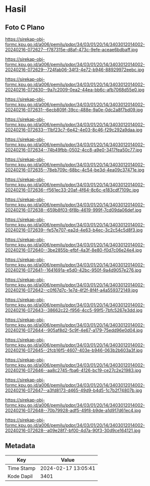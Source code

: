 # Hasil

## Foto C Plano

https://sirekap-obj-formc.kpu.go.id/a006/pemilu/pdpr/34/03/01/20/14/3403012014002-20240216-072627--f787315e-d8af-473c-9efe-aceae6bdbaff.jpg

https://sirekap-obj-formc.kpu.go.id/a006/pemilu/pdpr/34/03/01/20/14/3403012014002-20240216-072629--724fab06-34f3-4e72-b946-88929972eebc.jpg

https://sirekap-obj-formc.kpu.go.id/a006/pemilu/pdpr/34/03/01/20/14/3403012014002-20240216-072630--9a7c2009-0ea2-44ea-bb6c-afb7068d55e0.jpg

https://sirekap-obj-formc.kpu.go.id/a006/pemilu/pdpr/34/03/01/20/14/3403012014002-20240216-072631--6ecb809f-39cc-488e-9a0e-0dc2a8f7bd09.jpg

https://sirekap-obj-formc.kpu.go.id/a006/pemilu/pdpr/34/03/01/20/14/3403012014002-20240216-072633--11bf23c7-6e42-4e03-8c46-f29c292a9daa.jpg

https://sirekap-obj-formc.kpu.go.id/a006/pemilu/pdpr/34/03/01/20/14/3403012014002-20240216-072634--74b49fbb-0502-4cc8-a9e0-3417fea50c77.jpg

https://sirekap-obj-formc.kpu.go.id/a006/pemilu/pdpr/34/03/01/20/14/3403012014002-20240216-072635--78eb709c-68bc-4c54-be3d-4ea09c37471e.jpg

https://sirekap-obj-formc.kpu.go.id/a006/pemilu/pdpr/34/03/01/20/14/3403012014002-20240216-072636--f561ec33-20af-4f64-8c6c-e183cdf7109c.jpg

https://sirekap-obj-formc.kpu.go.id/a006/pemilu/pdpr/34/03/01/20/14/3403012014002-20240216-072638--659b8f03-6f8b-4619-999f-7cd09da06def.jpg

https://sirekap-obj-formc.kpu.go.id/a006/pemilu/pdpr/34/03/01/20/14/3403012014002-20240216-072639--fe57e707-ea2d-4e63-b4ec-3c2c54c5d8f3.jpg

https://sirekap-obj-formc.kpu.go.id/a006/pemilu/pdpr/34/03/01/20/14/3403012014002-20240216-072640--3be2855b-efbf-4a3f-8e80-f0d7c06e24e4.jpg

https://sirekap-obj-formc.kpu.go.id/a006/pemilu/pdpr/34/03/01/20/14/3403012014002-20240216-072641--1641691a-e5d0-42bc-950f-9a4d9057e276.jpg

https://sirekap-obj-formc.kpu.go.id/a006/pemilu/pdpr/34/03/01/20/14/3403012014002-20240216-072642--c0f67d7c-1e7d-4f2f-8f4f-a4a559372149.jpg

https://sirekap-obj-formc.kpu.go.id/a006/pemilu/pdpr/34/03/01/20/14/3403012014002-20240216-072643--38662c22-f956-4cc5-99f5-7bfc5267e3dd.jpg

https://sirekap-obj-formc.kpu.go.id/a006/pemilu/pdpr/34/03/01/20/14/3403012014002-20240216-072644--905af8d2-5c9f-4e67-a179-75edd96e0d04.jpg

https://sirekap-obj-formc.kpu.go.id/a006/pemilu/pdpr/34/03/01/20/14/3403012014002-20240216-072645--2fcb16f5-4607-403e-b946-063b2b603a3f.jpg

https://sirekap-obj-formc.kpu.go.id/a006/pemilu/pdpr/34/03/01/20/14/3403012014002-20240216-072646--aa8c2745-fba6-4126-bc19-ce27c2e21983.jpg

https://sirekap-obj-formc.kpu.go.id/a006/pemilu/pdpr/34/03/01/20/14/3403012014002-20240216-072647--a3fd8173-d465-49d9-b4d5-1c7b2f74807b.jpg

https://sirekap-obj-formc.kpu.go.id/a006/pemilu/pdpr/34/03/01/20/14/3403012014002-20240216-072648--70b79928-adf5-49f8-b9de-a1d917d61ec4.jpg

https://sirekap-obj-formc.kpu.go.id/a006/pemilu/pdpr/34/03/01/20/14/3403012014002-20240216-072628--a09e28f7-bf00-4d7a-90f3-30d9ce164121.jpg


## Metadata

| Key        | Value               |
| ---------- | ------------------- |
| Time Stamp | 2024-02-17 13:05:41 |
| Kode Dapil | 3401                |



